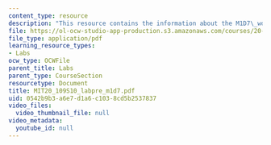 ```yaml
---
content_type: resource
description: "This resource contains the information about the M1D7\_workflow."
file: https://ol-ocw-studio-app-production.s3.amazonaws.com/courses/20-109-laboratory-fundamentals-in-biological-engineering-spring-2010/0542b9b3a6e7d1a6c1038cd5b2537837_MIT20_109S10_labpre_m1d7.pdf
file_type: application/pdf
learning_resource_types:
- Labs
ocw_type: OCWFile
parent_title: Labs
parent_type: CourseSection
resourcetype: Document
title: MIT20_109S10_labpre_m1d7.pdf
uid: 0542b9b3-a6e7-d1a6-c103-8cd5b2537837
video_files:
  video_thumbnail_file: null
video_metadata:
  youtube_id: null
---
```

